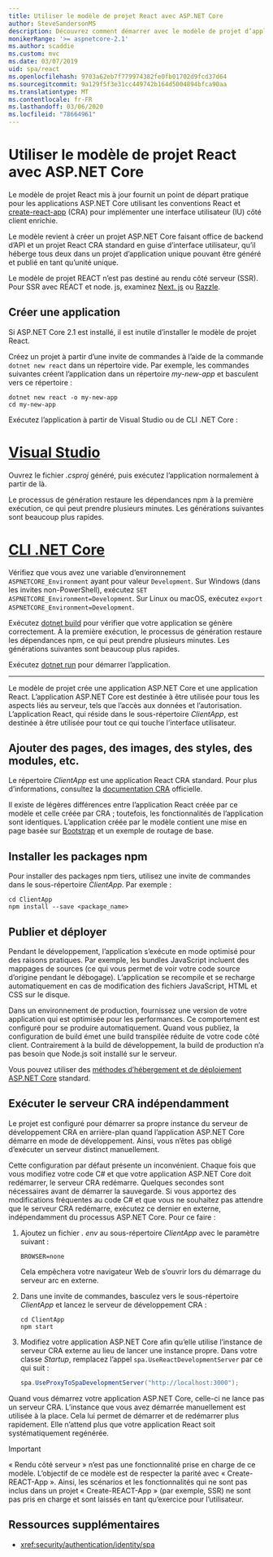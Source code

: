 ```yaml
---
title: Utiliser le modèle de projet React avec ASP.NET Core
author: SteveSandersonMS
description: Découvrez comment démarrer avec le modèle de projet d’application monopage ASP.NET Core pour React et create-react-app.
monikerRange: '>= aspnetcore-2.1'
ms.author: scaddie
ms.custom: mvc
ms.date: 03/07/2019
uid: spa/react
ms.openlocfilehash: 9703a62eb7f779974382fe0fb01702d9fcd37d64
ms.sourcegitcommit: 9a129f5f3e31cc449742b164d5004894bfca90aa
ms.translationtype: MT
ms.contentlocale: fr-FR
ms.lasthandoff: 03/06/2020
ms.locfileid: "78664961"
---
```

# <a name="use-the-react-project-template-with-aspnet-core"></a>Utiliser le modèle de projet React avec ASP.NET Core

Le modèle de projet React mis à jour fournit un point de départ pratique pour les applications ASP.NET Core utilisant les conventions React et [create-react-app](https://github.com/facebookincubator/create-react-app) (CRA) pour implémenter une interface utilisateur (IU) côté client enrichie.

Le modèle revient à créer un projet ASP.NET Core faisant office de backend d’API et un projet React CRA standard en guise d’interface utilisateur, qu’il héberge tous deux dans un projet d’application unique pouvant être généré et publié en tant qu’unité unique.

Le modèle de projet REACT n’est pas destiné au rendu côté serveur (SSR). Pour SSR avec REACT et node. js, examinez [Next. js](https://github.com/zeit/next.js/) ou [Razzle](https://github.com/jaredpalmer/razzle).

## <a name="create-a-new-app"></a>Créer une application

Si ASP.NET Core 2.1 est installé, il est inutile d’installer le modèle de projet React.

Créez un projet à partir d’une invite de commandes à l’aide de la commande `dotnet new react` dans un répertoire vide. Par exemple, les commandes suivantes créent l’application dans un répertoire *my-new-app* et basculent vers ce répertoire :

```dotnetcli
dotnet new react -o my-new-app
cd my-new-app
```

Exécutez l’application à partir de Visual Studio ou de CLI .NET Core :

# <a name="visual-studio"></a>[Visual Studio](#tab/visual-studio)

Ouvrez le fichier *.csproj* généré, puis exécutez l’application normalement à partir de là.

Le processus de génération restaure les dépendances npm à la première exécution, ce qui peut prendre plusieurs minutes. Les générations suivantes sont beaucoup plus rapides.

# <a name="net-core-cli"></a>[CLI .NET Core](#tab/netcore-cli)

Vérifiez que vous avez une variable d’environnement `ASPNETCORE_Environment` ayant pour valeur `Development`. Sur Windows (dans les invites non-PowerShell), exécutez `SET ASPNETCORE_Environment=Development`. Sur Linux ou macOS, exécutez `export ASPNETCORE_Environment=Development`.

Exécutez [dotnet build](/dotnet/core/tools/dotnet-build) pour vérifier que votre application se génère correctement. À la première exécution, le processus de génération restaure les dépendances npm, ce qui peut prendre plusieurs minutes. Les générations suivantes sont beaucoup plus rapides.

Exécutez [dotnet run](/dotnet/core/tools/dotnet-run) pour démarrer l’application.

---

Le modèle de projet crée une application ASP.NET Core et une application React. L’application ASP.NET Core est destinée à être utilisée pour tous les aspects liés au serveur, tels que l’accès aux données et l’autorisation. L’application React, qui réside dans le sous-répertoire *ClientApp*, est destinée à être utilisée pour tout ce qui touche l’interface utilisateur.

## <a name="add-pages-images-styles-modules-etc"></a>Ajouter des pages, des images, des styles, des modules, etc.

Le répertoire *ClientApp* est une application React CRA standard. Pour plus d’informations, consultez la [documentation CRA](https://create-react-app.dev/docs/getting-started/) officielle.

Il existe de légères différences entre l’application React créée par ce modèle et celle créée par CRA ; toutefois, les fonctionnalités de l’application sont identiques. L’application créée par le modèle contient une mise en page basée sur [Bootstrap](https://getbootstrap.com/) et un exemple de routage de base.

## <a name="install-npm-packages"></a>Installer les packages npm

Pour installer des packages npm tiers, utilisez une invite de commandes dans le sous-répertoire *ClientApp*. Par exemple :

```console
cd ClientApp
npm install --save <package_name>
```

## <a name="publish-and-deploy"></a>Publier et déployer

Pendant le développement, l’application s’exécute en mode optimisé pour des raisons pratiques. Par exemple, les bundles JavaScript incluent des mappages de sources (ce qui vous permet de voir votre code source d’origine pendant le débogage). L’application se recompile et se recharge automatiquement en cas de modification des fichiers JavaScript, HTML et CSS sur le disque.

Dans un environnement de production, fournissez une version de votre application qui est optimisée pour les performances. Ce comportement est configuré pour se produire automatiquement. Quand vous publiez, la configuration de build émet une build transpilée réduite de votre code côté client. Contrairement à la build de développement, la build de production n’a pas besoin que Node.js soit installé sur le serveur.

Vous pouvez utiliser des [méthodes d’hébergement et de déploiement ASP.NET Core](xref:host-and-deploy/index) standard.

## <a name="run-the-cra-server-independently"></a>Exécuter le serveur CRA indépendamment

Le projet est configuré pour démarrer sa propre instance du serveur de développement CRA en arrière-plan quand l’application ASP.NET Core démarre en mode de développement. Ainsi, vous n’êtes pas obligé d’exécuter un serveur distinct manuellement.

Cette configuration par défaut présente un inconvénient. Chaque fois que vous modifiez votre code C# et que votre application ASP.NET Core doit redémarrer, le serveur CRA redémarre. Quelques secondes sont nécessaires avant de démarrer la sauvegarde. Si vous apportez des modifications fréquentes au code C# et que vous ne souhaitez pas attendre que le serveur CRA redémarre, exécutez ce dernier en externe, indépendamment du processus ASP.NET Core. Pour ce faire :

1. Ajoutez un fichier *. env* au sous-répertoire *ClientApp* avec le paramètre suivant :

    ```
    BROWSER=none
    ```

    Cela empêchera votre navigateur Web de s’ouvrir lors du démarrage du serveur arc en externe.

2. Dans une invite de commandes, basculez vers le sous-répertoire *ClientApp* et lancez le serveur de développement CRA :

    ```console
    cd ClientApp
    npm start
    ```

3. Modifiez votre application ASP.NET Core afin qu’elle utilise l’instance de serveur CRA externe au lieu de lancer une instance propre. Dans votre classe *Startup*, remplacez l’appel `spa.UseReactDevelopmentServer` par ce qui suit :

    ```csharp
    spa.UseProxyToSpaDevelopmentServer("http://localhost:3000");
    ```

Quand vous démarrez votre application ASP.NET Core, celle-ci ne lance pas un serveur CRA. L’instance que vous avez démarrée manuellement est utilisée à la place. Cela lui permet de démarrer et de redémarrer plus rapidement. Elle n’attend plus que votre application React soit systématiquement regénérée.

> [!IMPORTANT]
> « Rendu côté serveur » n’est pas une fonctionnalité prise en charge de ce modèle. L’objectif de ce modèle est de respecter la parité avec « Create-REACT-App ». Ainsi, les scénarios et les fonctionnalités qui ne sont pas inclus dans un projet « Create-REACT-App » (par exemple, SSR) ne sont pas pris en charge et sont laissés en tant qu’exercice pour l’utilisateur.

## <a name="additional-resources"></a>Ressources supplémentaires

* <xref:security/authentication/identity/spa>
